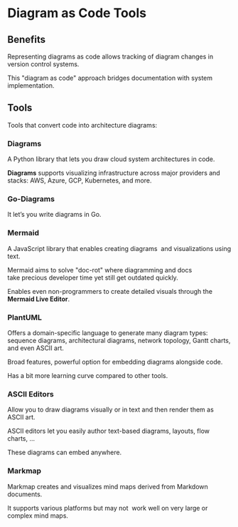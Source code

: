 # Diagram as Code Tools

## Benefits

Representing diagrams as code allows tracking of diagram changes in version control systems.

This "diagram as code" approach bridges documentation with system implementation.

## Tools

Tools that convert code into architecture diagrams:

### Diagrams

A Python library that lets you draw cloud system architectures in code.

**Diagrams** supports visualizing infrastructure across major providers and stacks: AWS, Azure, GCP, Kubernetes, and more.


### Go-Diagrams

It let’s you write diagrams in Go.


### Mermaid

A JavaScript library that enables creating diagrams 
and visualizations using text.

Mermaid aims to solve "doc-rot" where diagramming and docs take precious developer time yet still get outdated quickly.

Enables even non-programmers to create detailed visuals through the **Mermaid Live Editor**.


### PlantUML

Offers a domain-specific language to generate many diagram types: sequence diagrams, architectural diagrams, network topology, Gantt charts, and even ASCII art.

Broad features, powerful option for embedding diagrams alongside code.

Has a bit more learning curve compared to other tools.


### ASCII Editors

Allow you to draw diagrams visually or in text and then render them as ASCII art.

ASCII editors let you easily author text-based diagrams, layouts, flow charts, ...

These diagrams can embed anywhere.


### Markmap

Markmap creates and visualizes mind maps derived from Markdown documents.

It supports various platforms but may not 
work well on very large or complex mind maps.